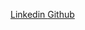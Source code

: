 <a href='https://www.linkedin.com/in/bibekrajjoshi'>Linkedin </a>
<a href='https://www.github.com/bibekrj'>Github </a>